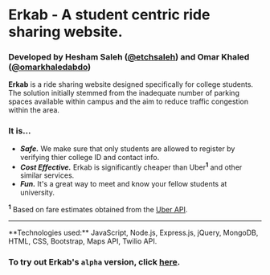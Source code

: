 # Erkab - A student centric ride sharing website.

### Developed by Hesham Saleh ([@etchsaleh](http://www.github.com/etchsaleh)) and Omar Khaled ([@omarkhaledabdo](http://www.github.com/omarkhaledabdo))

**Erkab** is a ride sharing website designed specifically for college students. 
The solution initially stemmed from the inadequate number of parking spaces available within campus and the aim to reduce traffic congestion within the area.

### It is...
* ***Safe.*** We make sure that only students are allowed to register by verifying thier college ID and contact info.
* ***Cost Effective.*** Erkab is significantly cheaper than Uber<sup><b>1</b></sup> and other similar services.
* ***Fun.*** It's a great way to meet and know your fellow students at university.

<sup><b>1</b></sup> Based on fare estimates obtained from the [Uber API](https://developer.uber.com/docs/riders/references/api/v1.2/estimates-price-get).
<hr>
**Technologies used:** JavaScript, Node.js, Express.js, jQuery, MongoDB, HTML, CSS, Bootstrap, Maps API, Twilio API.

### To try out **Erkab**'s `alpha` version, click [**here**](https://erkab.herokuapp.com).



